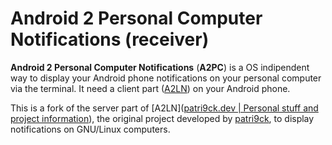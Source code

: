 # Android 2 Personal Computer Notifications (receiver)

**Android 2 Personal Computer Notifications** (**A2PC**) is a OS indipendent way to display your Android phone notifications on your personal computer via the terminal. It need a client part  ([A2LN](https://github.com/patri9ck/a2ln-app)) on your Android phone.

This is a fork of the server part of [A2LN]([patri9ck.dev | Personal stuff and project information](https://patri9ck.dev/a2ln/)), the original project developed by [patri9ck](https://github.com/patri9ck), to display notifications on GNU/Linux computers.
